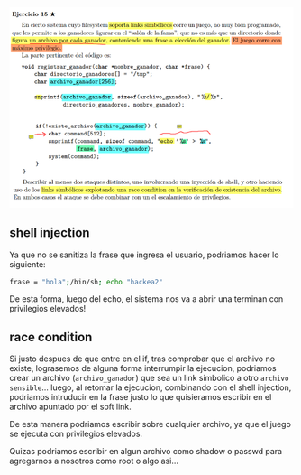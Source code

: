 ![alt text](image.png)  

## shell injection 
Ya que no se sanitiza la frase que ingresa el usuario, podriamos hacer lo siguiente:  
```bash
frase = "hola";/bin/sh; echo "hackea2"
```
De esta forma, luego del echo, el sistema nos va a abrir una terminan con privilegios elevados!

## race condition  
Si justo despues de que entre en el if, tras comprobar que el archivo no existe, lograsemos de alguna forma interrumpir la ejecucion, podriamos crear un archivo (```archivo_ganador```) que sea un link simbolico a otro ```archivo sensible```... luego, al retomar la ejecucion, combinando con el shell injection, podriamos intruducir en la frase justo lo que quisieramos escribir en el archivo apuntado por el soft link.

De esta manera podriamos escribir sobre cualquier archivo, ya que el juego se ejecuta con privilegios elevados.

Quizas podriamos escribir en algun archivo como shadow o passwd para agregarnos a nosotros como root o algo asi...
